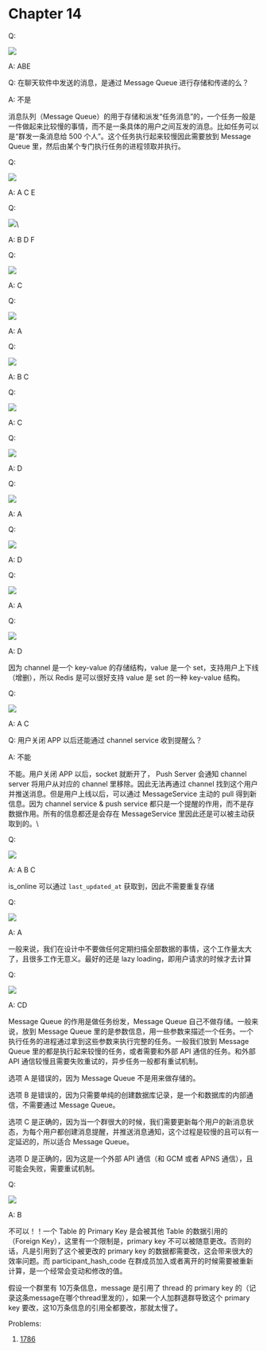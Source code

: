 # Chapter 14

Q:&#x20;

![](<.gitbook/assets/image (46).png>)

A: ABE



Q: 在聊天软件中发送的消息，是通过 Message Queue 进行存储和传递的么？

A: 不是

消息队列（Message Queue）的用于存储和派发“任务消息”的，一个任务一般是一件做起来比较慢的事情，而不是一条具体的用户之间互发的消息。比如任务可以是“群发一条消息给 500 个人”。这个任务执行起来较慢因此需要放到 Message Queue 里，然后由某个专门执行任务的进程领取并执行。



Q:

![](<.gitbook/assets/image (31).png>)

A: A C E



Q:

![](<.gitbook/assets/image (76).png>)\


A: B D F



Q:

![](<.gitbook/assets/image (60).png>)

A: C



Q:

![](<.gitbook/assets/image (88).png>)

A: A



Q:

![](<.gitbook/assets/image (11).png>)

A: B C



Q:

![](<.gitbook/assets/image (26).png>)

A: C



Q:

![](<.gitbook/assets/image (16).png>)

A: D



Q:

![](<.gitbook/assets/image (1).png>)

A: A



Q:

![](<.gitbook/assets/image (52).png>)

A: D



Q:

![](<.gitbook/assets/image (33).png>)

A: A



Q:

![](<.gitbook/assets/image (18).png>)

A: D

因为 channel 是一个 key-value 的存储结构，value 是一个 set，支持用户上下线（增删），所以 Redis 是可以很好支持 value 是 set 的一种 key-value 结构。



Q:

![](<.gitbook/assets/image (71).png>)

A: A C



Q: 用户关闭 APP 以后还能通过 channel service 收到提醒么？

A: 不能

不能。用户关闭 APP 以后，socket 就断开了， Push Server 会通知 channel server 将用户从对应的 channel 里移除。因此无法再通过 channel 找到这个用户并推送消息。但是用户上线以后，可以通过 MessageService 主动的 pull 得到新信息。因为 channel service & push service 都只是一个提醒的作用，而不是存数据作用。所有的信息都还是会存在 MessageService 里因此还是可以被主动获取到的。\


Q: &#x20;

![](<.gitbook/assets/image (55).png>)

A: A B C

is\_online 可以通过 `last_updated_at` 获取到，因此不需要重复存储



Q:

![](<.gitbook/assets/image (3).png>)

A: A

一般来说，我们在设计中不要做任何定期扫描全部数据的事情，这个工作量太大了，且很多工作无意义。最好的还是 lazy loading，即用户请求的时候才去计算



Q:

![](<.gitbook/assets/image (62).png>)

A: CD

Message Queue 的作用是做任务纷发，Message Queue 自己不做存储。一般来说，放到 Message Queue 里的是参数信息，用一些参数来描述一个任务。一个执行任务的进程通过拿到这些参数来执行完整的任务。一般我们放到 Message Queue 里的都是执行起来较慢的任务，或者需要和外部 API 通信的任务。和外部 API 通信较慢且需要失败重试的，异步任务一般都有重试机制。

选项 A 是错误的，因为 Message Queue 不是用来做存储的。

选项 B 是错误的，因为只需要单纯的创建数据库记录，是一个和数据库的内部通信，不需要通过 Message Queue。

选项 C 是正确的，因为当一个群很大的时候，我们需要更新每个用户的新消息状态，为每个用户都创建消息提醒，并推送消息通知，这个过程是较慢的且可以有一定延迟的，所以适合 Message Queue。

选项 D 是正确的，因为这是一个外部 API 通信（和 GCM 或者 APNS 通信），且可能会失败，需要重试机制。



Q:

![](<.gitbook/assets/image (6).png>)

A: B

不可以！！一个 Table 的 Primary Key 是会被其他 Table 的数据引用的（Foreign Key），这里有一个限制是，primary key 不可以被随意更改。否则的话，凡是引用到了这个被更改的 primary key 的数据都需要改，这会带来很大的效率问题。而 participant\_hash\_code 在群成员加入或者离开的时候需要被重新计算，是一个经常会变动和修改的值。&#x20;

假设一个群里有 10万条信息，message 是引用了 thread 的 primary key 的（记录这条message在哪个thread里发的），如果一个人加群退群导致这个 primary key 要改，这10万条信息的引用全都要改，那就太慢了。



Problems:

1. [1786](https://www.lintcode.com/problem/1786/)

